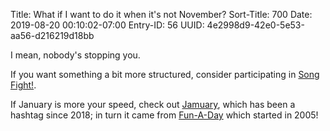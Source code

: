 Title: What if I want to do it when it's not November?
Sort-Title: 700
Date: 2019-08-20 00:10:02-07:00
Entry-ID: 56
UUID: 4e2998d9-42e0-5e53-aa56-d216219d18bb

I mean, nobody's stopping you.

If you want something a bit more structured, consider participating in [Song Fight!](https://songfight.org/).

If January is more your speed, check out [Jamuary](https://jonathanmann.net/jamuary), which has been a hashtag since 2018; in turn it came from [Fun-A-Day](https://artclash.com/) which started in 2005!
